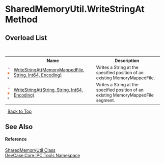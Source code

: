 # SharedMemoryUtil.WriteStringAt Method 
 


## Overload List
&nbsp;<table><tr><th></th><th>Name</th><th>Description</th></tr><tr><td>![Public method](media/pubmethod.gif "Public method")![Static member](media/static.gif "Static member")![Code example](media/CodeExample.png "Code example")</td><td><a href="M_DevCase_Core_IPC_Tools_SharedMemoryUtil_WriteStringAt">WriteStringAt(MemoryMappedFile, String, Int64, Encoding)</a></td><td>
Writes a String at the specified position of an existing MemoryMappedFile.</td></tr><tr><td>![Public method](media/pubmethod.gif "Public method")![Static member](media/static.gif "Static member")![Code example](media/CodeExample.png "Code example")</td><td><a href="M_DevCase_Core_IPC_Tools_SharedMemoryUtil_WriteStringAt_1">WriteStringAt(String, String, Int64, Encoding)</a></td><td>
Writes a String at the specified position of an existing MemoryMappedFile segment.</td></tr></table>&nbsp;
<a href="#sharedmemoryutil.writestringat-method">Back to Top</a>

## See Also


#### Reference
<a href="T_DevCase_Core_IPC_Tools_SharedMemoryUtil">SharedMemoryUtil Class</a><br /><a href="N_DevCase_Core_IPC_Tools">DevCase.Core.IPC.Tools Namespace</a><br />